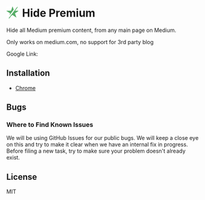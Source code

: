 # <img src="icons/icon_32.png" style="padding-right:10px;" align="left">   Hide Premium

Hide all Medium premium content, from any main page on Medium.

Only works on medium.com, no support for 3rd party blog

Google Link:

## Installation
- [Chrome](https://chrome.google.com/webstore/detail/free-medium/chnbggofbpmdlhmckdjebefnbbpiflcj)

## Bugs

### Where to Find Known Issues
We will be using GitHub Issues for our public bugs. We will keep a close eye on this and try to make it clear when we have an internal fix in progress. Before filing a new task, try to make sure your problem doesn't already exist.

## License
MIT
